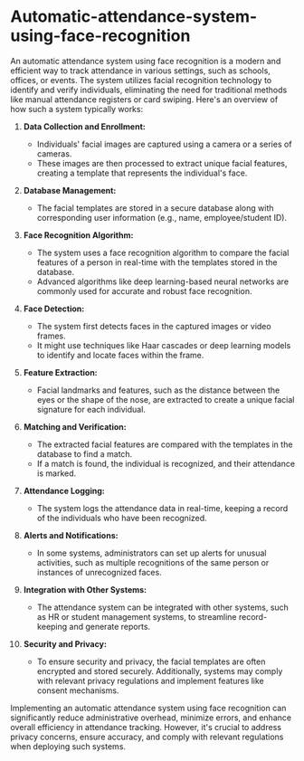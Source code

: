 # Automatic-attendance-system-using-face-recognition

An automatic attendance system using face recognition is a modern and efficient way to track attendance in various settings, such as schools, offices, or events. The system utilizes facial recognition technology to identify and verify individuals, eliminating the need for traditional methods like manual attendance registers or card swiping. Here's an overview of how such a system typically works:

1. **Data Collection and Enrollment:**
   - Individuals' facial images are captured using a camera or a series of cameras.
   - These images are then processed to extract unique facial features, creating a template that represents the individual's face.

2. **Database Management:**
   - The facial templates are stored in a secure database along with corresponding user information (e.g., name, employee/student ID).

3. **Face Recognition Algorithm:**
   - The system uses a face recognition algorithm to compare the facial features of a person in real-time with the templates stored in the database.
   - Advanced algorithms like deep learning-based neural networks are commonly used for accurate and robust face recognition.

4. **Face Detection:**
   - The system first detects faces in the captured images or video frames.
   - It might use techniques like Haar cascades or deep learning models to identify and locate faces within the frame.

5. **Feature Extraction:**
   - Facial landmarks and features, such as the distance between the eyes or the shape of the nose, are extracted to create a unique facial signature for each individual.

6. **Matching and Verification:**
   - The extracted facial features are compared with the templates in the database to find a match.
   - If a match is found, the individual is recognized, and their attendance is marked.

7. **Attendance Logging:**
   - The system logs the attendance data in real-time, keeping a record of the individuals who have been recognized.

8. **Alerts and Notifications:**
   - In some systems, administrators can set up alerts for unusual activities, such as multiple recognitions of the same person or instances of unrecognized faces.

9. **Integration with Other Systems:**
   - The attendance system can be integrated with other systems, such as HR or student management systems, to streamline record-keeping and generate reports.

10. **Security and Privacy:**
    - To ensure security and privacy, the facial templates are often encrypted and stored securely. Additionally, systems may comply with relevant privacy regulations and implement features like consent mechanisms.

Implementing an automatic attendance system using face recognition can significantly reduce administrative overhead, minimize errors, and enhance overall efficiency in attendance tracking. However, it's crucial to address privacy concerns, ensure accuracy, and comply with relevant regulations when deploying such systems.
